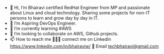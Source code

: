 - 👋 Hi, I’m Bhairavi certified RedHat Engineer from MP and passionate about Linux and cloud technology. Sharing some projects for non-IT persons to learn and grow day by day in IT.
- 👀 I’m Aspiring DevOps Engineer.
- 🌱 I’m currently learning #AWS
- 💞️ I’m looking to collaborate on AWS, Github projects.
- 📫 How to reach me 
     👨🏻‍💻 connect me on Linkedin https://www.linkedin.com/in/bhairaviw/ 
     💌 Email techbhairavi@gmail.com
<!---
techbhairavi/techbhairavi is a ✨ special ✨ repository because its `README.md` (this file) appears on your GitHub profile.
You can click the Preview link to take a look at your changes.
--->
